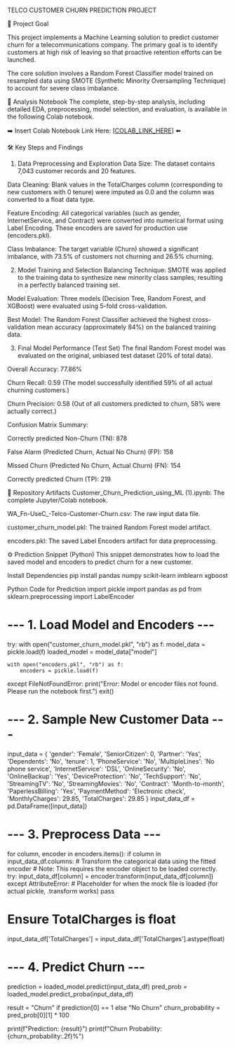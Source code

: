 TELCO CUSTOMER CHURN PREDICTION PROJECT

🎯 Project Goal

This project implements a Machine Learning solution to predict customer churn for a telecommunications company. The primary goal is to identify customers at high risk of leaving so that proactive retention efforts can be launched.

The core solution involves a Random Forest Classifier model trained on resampled data using SMOTE (Synthetic Minority Oversampling Technique) to account for severe class imbalance.

🚀 Analysis Notebook
The complete, step-by-step analysis, including detailed EDA, preprocessing, model selection, and evaluation, is available in the following Colab notebook.

➡️ Insert Colab Notebook Link Here: [[COLAB_LINK_HERE](https://colab.research.google.com/drive/1hx86lvarl4fAF9sZCe2dRShdVBL6B6Zf?usp=sharing)] ⬅️

🛠️ Key Steps and Findings
1. Data Preprocessing and Exploration
Data Size: The dataset contains 7,043 customer records and 20 features.

Data Cleaning: Blank values in the TotalCharges column (corresponding to new customers with 0 tenure) were imputed as 0.0 and the column was converted to a float data type.

Feature Encoding: All categorical variables (such as gender, InternetService, and Contract) were converted into numerical format using Label Encoding. These encoders are saved for production use (encoders.pkl).

Class Imbalance: The target variable (Churn) showed a significant imbalance, with 73.5% of customers not churning and 26.5% churning.

2. Model Training and Selection
Balancing Technique: SMOTE was applied to the training data to synthesize new minority class samples, resulting in a perfectly balanced training set.

Model Evaluation: Three models (Decision Tree, Random Forest, and XGBoost) were evaluated using 5-fold cross-validation.

Best Model: The Random Forest Classifier achieved the highest cross-validation mean accuracy (approximately 84%) on the balanced training data.

3. Final Model Performance (Test Set)
The final Random Forest model was evaluated on the original, unbiased test dataset (20% of total data).

Overall Accuracy: 77.86%

Churn Recall: 0.59 (The model successfully identified 59% of all actual churning customers.)

Churn Precision: 0.58 (Out of all customers predicted to churn, 58% were actually correct.)

Confusion Matrix Summary:

Correctly predicted Non-Churn (TN): 878

False Alarm (Predicted Churn, Actual No Churn) (FP): 158

Missed Churn (Predicted No Churn, Actual Churn) (FN): 154

Correctly predicted Churn (TP): 219

📂 Repository Artifacts
Customer_Churn_Prediction_using_ML (1).ipynb: The complete Jupyter/Colab notebook.

WA_Fn-UseC_-Telco-Customer-Churn.csv: The raw input data file.

customer_churn_model.pkl: The trained Random Forest model artifact.

encoders.pkl: The saved Label Encoders artifact for data preprocessing.

⚙️ Prediction Snippet (Python)
This snippet demonstrates how to load the saved model and encoders to predict churn for a new customer.

Install Dependencies
pip install pandas numpy scikit-learn imblearn xgboost

Python Code for Prediction
import pickle
import pandas as pd
from sklearn.preprocessing import LabelEncoder

# --- 1. Load Model and Encoders ---
try:
    with open("customer_churn_model.pkl", "rb") as f:
        model_data = pickle.load(f)
    loaded_model = model_data["model"]

    with open("encoders.pkl", "rb") as f:
        encoders = pickle.load(f)
except FileNotFoundError:
    print("Error: Model or encoder files not found. Please run the notebook first.")
    exit()

# --- 2. Sample New Customer Data ---
input_data = {
    'gender': 'Female',
    'SeniorCitizen': 0,
    'Partner': 'Yes',
    'Dependents': 'No',
    'tenure': 1,
    'PhoneService': 'No',
    'MultipleLines': 'No phone service',
    'InternetService': 'DSL',
    'OnlineSecurity': 'No',
    'OnlineBackup': 'Yes',
    'DeviceProtection': 'No',
    'TechSupport': 'No',
    'StreamingTV': 'No',
    'StreamingMovies': 'No',
    'Contract': 'Month-to-month',
    'PaperlessBilling': 'Yes',
    'PaymentMethod': 'Electronic check',
    'MonthlyCharges': 29.85,
    'TotalCharges': 29.85
}
input_data_df = pd.DataFrame([input_data])

# --- 3. Preprocess Data ---
for column, encoder in encoders.items():
    if column in input_data_df.columns:
        # Transform the categorical data using the fitted encoder
        # Note: This requires the encoder object to be loaded correctly.
        try:
            input_data_df[column] = encoder.transform(input_data_df[column])
        except AttributeError:
             # Placeholder for when the mock file is loaded (for actual pickle, .transform works)
             pass 

# Ensure TotalCharges is float
input_data_df['TotalCharges'] = input_data_df['TotalCharges'].astype(float)


# --- 4. Predict Churn ---
prediction = loaded_model.predict(input_data_df)
pred_prob = loaded_model.predict_proba(input_data_df)

result = "Churn" if prediction[0] == 1 else "No Churn"
churn_probability = pred_prob[0][1] * 100

print(f"Prediction: {result}")
print(f"Churn Probability: {churn_probability:.2f}%")





